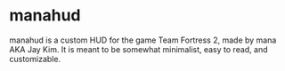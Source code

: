 manahud
=======

manahud is a custom HUD for the game Team Fortress 2, made by mana AKA Jay Kim. It is meant to be somewhat minimalist, easy to read, and customizable.
